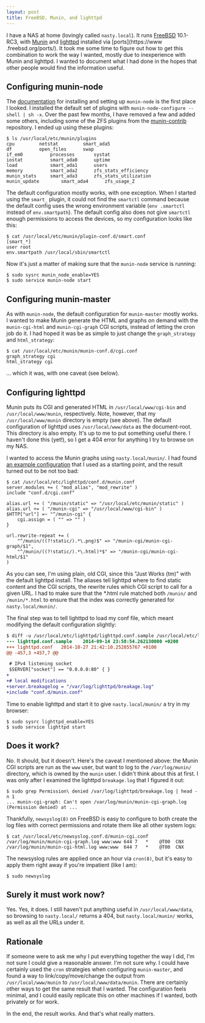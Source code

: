 ```yaml
---
layout: post
title: FreeBSD, Munin, and lighttpd
---
```


I have a NAS at home (lovingly called `nasty.local`). It runs [FreeBSD](https://www.freebsd.org/) 10.1-RC3, with [Munin](http://munin-monitoring.org/) and [lighttpd](http://www.lighttpd.net/) installed via [ports](https://www .freebsd.org/ports/). It took me some time to figure out how to get this combination to work the way I wanted, mostly due to inexperience with Munin and lighttpd. I wanted to document what I had done in the hopes that other people would find the information useful.

## Configuring munin-node

The [documentation](https://munin.readthedocs.org/) for installing and setting up `munin-node` is the first place I looked. I installed the default set of plugins with `munin-node-configure --shell | sh -x`. Over the past few months, I have removed a few and added some others, including some of the ZFS plugins from the [munin-contrib](https://github.com/munin-monitoring/contrib) repository. I ended up using these plugins:

```
$ ls /usr/local/etc/munin/plugins
cpu			netstat			smart_ada5
df			open_files		swap
if_em0			processes		systat
iostat			smart_ada0		uptime
load			smart_ada1		users
memory			smart_ada2		zfs_stats_efficiency
munin_stats		smart_ada3		zfs_stats_utilization
munin_update		smart_ada4		zfs_usage_Z
```

The default configuration mostly works, with one exception. When I started using the `smart_` plugin, it could not find the `smartctl` command because the default config uses the wrong environment variable (`env .smartctl` instead of `env.smartpath`). The default config also does not give `smartctl` enough permissions to access the devices, so my configuration looks like this:

```
$ cat /usr/local/etc/munin/plugin-conf.d/smart.conf
[smart_*]
user root
env.smartpath /usr/local/sbin/smartctl
```

Now it's just a matter of making sure that the `munin-node` service is running:

```
$ sudo sysrc munin_node_enable=YES
$ sudo service munin-node start
```

## Configuring munin-master

As with `munin-node`, the default configuration for `munin-master` mostly works. I wanted to make Munin generate the HTML and graphs on demand with the `munin-cgi-html` and `munin-cgi-graph` CGI scripts, instead of letting the cron job do it. I had hoped it was be as simple to just change the `graph_strategy` and `html_strategy`:

```
$ cat /usr/local/etc/munin/munin-conf.d/cgi.conf
graph_strategy cgi
html_strategy cgi
```

... which it was, with one caveat (see below).

## Configuring lighttpd

Munin puts its CGI and generated HTML in `/usr/local/www/cgi-bin` and `/usr/local/www/munin`, respectively. Note, however, that my `/usr/local/www/munin` directory is empty (see above). The default configuration of lighttpd uses `/usr/local/www/data` as the document-root. This directory is also empty. It's up to me to put something useful there. I haven't done this (yet!), so I get a 404 error for anything I try to browse on my NAS.

I wanted to access the Munin graphs using `nasty.local/munin/`. I had found [an example configuration](http://munin-monitoring.org/wiki/MuninConfigurationMasterCGI) that I used as a starting point, and the result turned out to be not too bad:

```
$ cat /usr/local/etc/lighttpd/conf.d/munin.conf
server.modules += ( "mod_alias", "mod_rewrite" )
include "conf.d/cgi.conf"

alias.url += ( "/munin/static" => "/usr/local/etc/munin/static" )
alias.url += ( "/munin-cgi" => "/usr/local/www/cgi-bin" )
$HTTP["url"] =~ "^/munin-cgi" {
    cgi.assign = ( "" => "" )
}

url.rewrite-repeat += (
    "^/munin/((?!static/).*\.png)$" => "/munin-cgi/munin-cgi-graph/$1",
    "^/munin/((?!static/).*\.html)*$" => "/munin-cgi/munin-cgi-html/$1"
)
```

As you can see, I'm using plain, old CGI, since this "Just Works (tm)" with the default lighttpd install. The aliases tell lighttpd where to find static content and the CGI scripts, the rewrite rules which CGI script to call for a given URL. I had to make sure that the *.html rule matched both `/munin/` and `/munin/*.html` to ensure that the index was correctly generated for `nasty.local/munin/`.

The final step was to tell lighttpd to load my conf file, which meant modifying the default configuration slightly:

```diff
$ diff -u /usr/local/etc/lighttpd/lighttpd.conf.sample /usr/local/etc/lighttpd/lighttpd.conf
--- lighttpd.conf.sample	2014-09-14 23:58:54.262130000 +0200
+++ lighttpd.conf	2014-10-27 21:42:10.252855767 +0100
@@ -457,3 +457,7 @@

 # IPv4 listening socket
 $SERVER["socket"] == "0.0.0.0:80" { }
+
+# local modifications
+server.breakagelog = "/var/log/lighttpd/breakage.log"
+include "conf.d/munin.conf"
```

Time to enable lighttpd and start it to give `nasty.local/munin/` a try in my browser:

```
$ sudo sysrc lighttpd_enable=YES
$ sudo service lighttpd start
```

## Does it work?

No. It should, but it doesn't. Here's the caveat I mentioned above: the Munin CGI scripts are run as the `www` user, but want to log to the `/var/log/munin/` directory, which is owned by the `munin` user. I didn't think about this at first. I was only after I examined the lighttpd `breakage.log` that I figured it out:

```
$ sudo grep Permission\ denied /var/log/lighttpd/breakage.log | head -n 1
... munin-cgi-graph: Can't open /var/log/munin/munin-cgi-graph.log (Permission denied) at ...
```

Thankfully, `newsyslog(8)` on FreeBSD is easy to configure to both create the log files with correct permissions and rotate them like all other system logs:

```
$ cat /usr/local/etc/newsyslog.conf.d/munin-cgi.conf
/var/log/munin/munin-cgi-graph.log www:www 644 7   *    @T00  CNX
/var/log/munin/munin-cgi-html.log www:www  644 7   *    @T00  CNX
```

The newsyslog rules are applied once an hour via `cron(8)`, but it's easy to apply them right away if you're impatient (like I am):

```
$ sudo newsyslog
```

## Surely it must work now?

Yes. Yes, it does. I still haven't put anything useful in `/usr/local/www/data`, so browsing to `nasty.local/` returns a 404, but `nasty.local/munin/` works, as well as all the URLs under it.

## Rationale

If someone were to ask me why I put everything together the way I did, I'm not sure I could give a reasonable answer. I'm not sure why. I could have certainly used the `cron` strategies when configuring `munin-master`, and found a way to link/copy/move/change the output from `/usr/local/www/munin` to `/usr/local/www/data/munin`. There are certainly other ways to get the same result that I wanted. The configuration feels minimal, and I could easily replicate this on other machines if I wanted, both privately or for work.

In the end, the result works. And that's what really matters.
